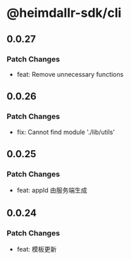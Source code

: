 # @heimdallr-sdk/cli

## 0.0.27

### Patch Changes

- feat: Remove unnecessary functions

## 0.0.26

### Patch Changes

- fix: Cannot find module './lib/utils'

## 0.0.25

### Patch Changes

- feat: appId 由服务端生成

## 0.0.24

### Patch Changes

- feat: 模板更新
